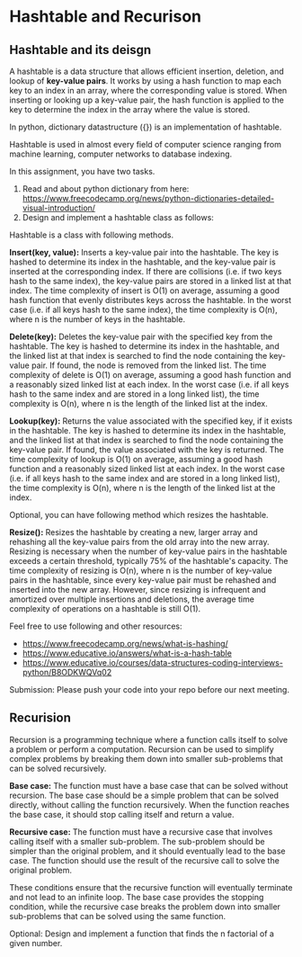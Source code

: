 # Hashtable and Recurison 

## Hashtable and its deisgn 

A hashtable is a data structure that allows efficient insertion, deletion, and lookup of **key-value pairs**. It works by using a hash function to map each key to an index in an array, where the corresponding value is stored. When inserting or looking up a key-value pair, the hash function is applied to the key to determine the index in the array where the value is stored.

In python, dictionary datastructure ({}) is an implementation of hashtable. 

Hashtable is used in almost every field of computer science ranging from machine learning, computer networks to database indexing. 

In this assignment, you have two tasks.
1) Read and about python dictionary from here: https://www.freecodecamp.org/news/python-dictionaries-detailed-visual-introduction/
2) Design and implement a hashtable class as follows: 

Hashtable is a class with following methods. 

**Insert(key, value):**
Inserts a key-value pair into the hashtable. The key is hashed to determine its index in the hashtable, and the key-value pair is inserted at the corresponding index. If there are collisions (i.e. if two keys hash to the same index), the key-value pairs are stored in a linked list at that index.
The time complexity of insert is O(1) on average, assuming a good hash function that evenly distributes keys across the hashtable. In the worst case (i.e. if all keys hash to the same index), the time complexity is O(n), where n is the number of keys in the hashtable.

**Delete(key):**
Deletes the key-value pair with the specified key from the hashtable. The key is hashed to determine its index in the hashtable, and the linked list at that index is searched to find the node containing the key-value pair. If found, the node is removed from the linked list.
The time complexity of delete is O(1) on average, assuming a good hash function and a reasonably sized linked list at each index. In the worst case (i.e. if all keys hash to the same index and are stored in a long linked list), the time complexity is O(n), where n is the length of the linked list at the index.

**Lookup(key):**
Returns the value associated with the specified key, if it exists in the hashtable. The key is hashed to determine its index in the hashtable, and the linked list at that index is searched to find the node containing the key-value pair. If found, the value associated with the key is returned.
The time complexity of lookup is O(1) on average, assuming a good hash function and a reasonably sized linked list at each index. In the worst case (i.e. if all keys hash to the same index and are stored in a long linked list), the time complexity is O(n), where n is the length of the linked list at the index.

Optional, you can have following method which resizes the hashtable. 

**Resize():**
Resizes the hashtable by creating a new, larger array and rehashing all the key-value pairs from the old array into the new array. Resizing is necessary when the number of key-value pairs in the hashtable exceeds a certain threshold, typically 75% of the hashtable's capacity.
The time complexity of resizing is O(n), where n is the number of key-value pairs in the hashtable, since every key-value pair must be rehashed and inserted into the new array. However, since resizing is infrequent and amortized over multiple insertions and deletions, the average time complexity of operations on a hashtable is still O(1).


Feel free to use following and other resources: 
- https://www.freecodecamp.org/news/what-is-hashing/
- https://www.educative.io/answers/what-is-a-hash-table
- https://www.educative.io/courses/data-structures-coding-interviews-python/B8ODKWQVq02


Submission:
Please push your code into your repo before our next meeting.  

## Recurision 

Recursion is a programming technique where a function calls itself to solve a problem or perform a computation. Recursion can be used to simplify complex problems by breaking them down into smaller sub-problems that can be solved recursively.


**Base case:** The function must have a base case that can be solved without recursion. The base case should be a simple problem that can be solved directly, without calling the function recursively. When the function reaches the base case, it should stop calling itself and return a value.

**Recursive case:** The function must have a recursive case that involves calling itself with a smaller sub-problem. The sub-problem should be simpler than the original problem, and it should eventually lead to the base case. The function should use the result of the recursive call to solve the original problem.

These conditions ensure that the recursive function will eventually terminate and not lead to an infinite loop. The base case provides the stopping condition, while the recursive case breaks the problem down into smaller sub-problems that can be solved using the same function.

Optional: Design and implement a function that finds the n factorial of a given number.
